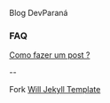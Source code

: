 Blog DevParaná

### FAQ
[Como fazer um post ?](https://github.com/DeveloperParana/blog/wiki/Blog)

--

Fork [Will Jekyll Template](https://github.com/willianjusten/will-jekyll-template/)
